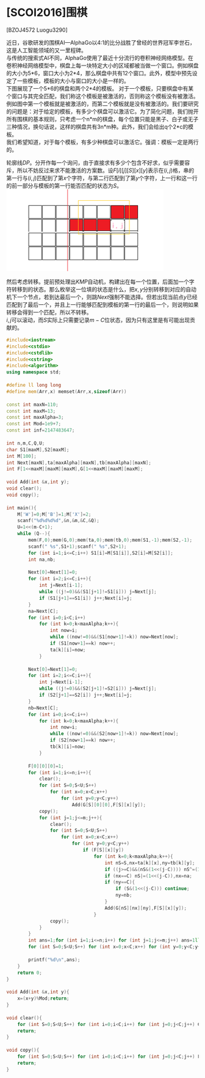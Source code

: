 # [SCOI2016]围棋
[BZOJ4572 Luogu3290]

近日，谷歌研发的围棋AI—AlphaGo以4:1的比分战胜了曾经的世界冠军李世石，这是人工智能领域的又一里程碑。  
与传统的搜索式AI不同，AlphaGo使用了最近十分流行的卷积神经网络模型。在卷积神经网络模型中，棋盘上每一块特定大小的区域都被当做一个窗口。例如棋盘的大小为5\*6，窗口大小为2\*4，那么棋盘中共有12个窗口。此外，模型中预先设定了一些模板，模板的大小与窗口的大小是一样的。  
下图展现了一个5\*6的棋盘和两个2\*4的模板。 
对于一个模板，只要棋盘中有某个窗口与其完全匹配，我们称这个模板是被激活的，否则称这个模板没有被激活。  
例如图中第一个模板就是被激活的，而第二个模板就是没有被激活的。我们要研究的问题是：对于给定的模板，有多少个棋盘可以激活它。为了简化问题，我们抛开所有围棋的基本规则，只考虑一个n\*m的棋盘，每个位置只能是黑子、白子或无子三种情况，换句话说，这样的棋盘共有3n\*m种。此外，我们会给出q个2\*c的模板。  
我们希望知道，对于每个模板，有多少种棋盘可以激活它。强调：模板一定是两行的。

轮廓线$DP$。分开作每一个询问，由于直接求有多少个包含不好求，似乎需要容斥，所以不妨反过来求不能激活的方案数。设$F[i][j][S][x][y]$表示在$(i,j)$格，串的第一行与$(i,j)$匹配到了第$x$个字符，与第二行匹配到了第$y$个字符，上一行和这一行的前一部分与模板的第一行能否匹配的状态为$S$。  
![BZOJ4572](_v_images/_bzoj4572_1532994443_1549488797.png)

然后考虑转移。提前预处理出$KMP$自动机，构建出在每一个位置，后面加一个字符转移到的状态。那么枚举这一位填的状态是什么，把$x,y$分别转移到对应的自动机下一个节点，若到达最后一个，则跳$Next$强制不能选择。但若出现当前点$y$已经匹配到了最后一个，并且上一行能够匹配到模板的第一行的最后一个，则说明如果转移会得到一个匹配，所以不转移。  
$i,j$可以滚动，而$S$实际上只需要记录$m-C$位状态，因为只有这里是有可能出现贡献的。

```cpp
#include<iostream>
#include<cstdio>
#include<cstdlib>
#include<cstring>
#include<algorithm>
using namespace std;

#define ll long long
#define mem(Arr,x) memset(Arr,x,sizeof(Arr))

const int maxN=110;
const int maxM=13;
const int maxAlpha=3;
const int Mod=1e9+7;
const int inf=2147483647;

int n,m,C,Q,U;
char S1[maxM],S2[maxM];
int M[100];
int Next[maxN],ta[maxAlpha][maxN],tb[maxAlpha][maxN];
int F[1<<maxM][maxM][maxM],G[1<<maxM][maxM][maxM];

void Add(int &x,int y);
void clear();
void copy();

int main(){
	M['W']=0;M['B']=1;M['X']=2;
	scanf("%d%d%d%d",&n,&m,&C,&Q);
	U=1<<(m-C+1);
	while (Q--){
		mem(F,0);mem(G,0);mem(ta,0);mem(tb,0);mem(S1,-1);mem(S2,-1);
		scanf(" %s",S1+1);scanf(" %s",S2+1);
		for (int i=1;i<=C;i++) S1[i]=M[S1[i]],S2[i]=M[S2[i]];
		int na,nb;

		Next[0]=Next[1]=0;
		for (int i=2;i<=C;i++){
			int j=Next[i-1];
			while ((j!=0)&&(S1[j+1]!=S1[i])) j=Next[j];
			if (S1[j+1]==S1[i]) j++;Next[i]=j;
		}
		na=Next[C];
		for (int i=0;i<C;i++)
			for (int k=0;k<maxAlpha;k++){
				int now=i;
				while ((now!=0)&&(S1[now+1]!=k)) now=Next[now];
				if (S1[now+1]==k) now++;
				ta[k][i]=now;
			}

		Next[0]=Next[1]=0;
		for (int i=2;i<=C;i++){
			int j=Next[i-1];
			while ((j!=0)&&(S2[j+1]!=S2[i])) j=Next[j];
			if (S2[j+1]==S2[i]) j++;Next[i]=j;
		}
		nb=Next[C];
		for (int i=0;i<=C;i++)
			for (int k=0;k<maxAlpha;k++){
				int now=i;
				while ((now!=0)&&(S2[now+1]!=k)) now=Next[now];
				if (S2[now+1]==k) now++;
				tb[k][i]=now;
			}

		F[0][0][0]=1;
		for (int i=1;i<=n;i++){
			clear();
			for (int S=0;S<U;S++)
				for (int x=0;x<C;x++)
					for (int y=0;y<C;y++)
						Add(G[S][0][0],F[S][x][y]);
			copy();
			for (int j=1;j<=m;j++){
				clear();
				for (int S=0;S<U;S++)
					for (int x=0;x<C;x++)
						for (int y=0;y<C;y++)
							if (F[S][x][y])
								for (int k=0;k<maxAlpha;k++){
									int nS=S,nx=ta[k][x],ny=tb[k][y];
									if ((j>=C)&&(nS&(1<<(j-C)))) nS^=(1<<(j-C));
									if (nx==C) nS|=(1<<(j-C)),nx=na;
									if (ny==C){
										if (S&(1<<(j-C))) continue;
										ny=nb;
									}
									Add(G[nS][nx][ny],F[S][x][y]);
								}
				copy();
			}
		}
		int ans=1;for (int i=1;i<=n;i++) for (int j=1;j<=m;j++) ans=1ll*ans*3ll%Mod;
		for (int S=0;S<U;S++) for (int x=0;x<C;x++) for (int y=0;y<C;y++) ans=(ans-F[S][x][y]+Mod)%Mod;

		printf("%d\n",ans);
	}
	return 0;
}

void Add(int &x,int y){
	x=(x+y)%Mod;return;
}

void clear(){
	for (int S=0;S<U;S++) for (int i=0;i<C;i++) for (int j=0;j<C;j++) G[S][i][j]=0;
	return;
}

void copy(){
	for (int S=0;S<U;S++) for (int i=0;i<C;i++) for (int j=0;j<C;j++) F[S][i][j]=G[S][i][j];
	return;
}
```